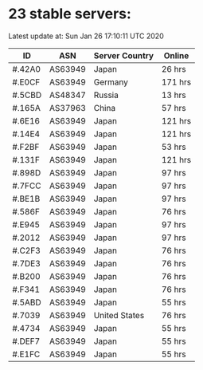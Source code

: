 # 23 stable servers:

Latest update at: Sun Jan 26 17:10:11 UTC 2020

| ID | ASN | Server Country | Online |
| -- | --- | -------------- | ------ |
| #.42A0 | AS63949 | Japan | 26 hrs |
| #.E0CF | AS63949 | Germany | 171 hrs |
| #.5CBD | AS48347 | Russia | 13 hrs |
| #.165A | AS37963 | China | 57 hrs |
| #.6E16 | AS63949 | Japan | 121 hrs |
| #.14E4 | AS63949 | Japan | 121 hrs |
| #.F2BF | AS63949 | Japan | 53 hrs |
| #.131F | AS63949 | Japan | 121 hrs |
| #.898D | AS63949 | Japan | 97 hrs |
| #.7FCC | AS63949 | Japan | 97 hrs |
| #.BE1B | AS63949 | Japan | 97 hrs |
| #.586F | AS63949 | Japan | 76 hrs |
| #.E945 | AS63949 | Japan | 97 hrs |
| #.2012 | AS63949 | Japan | 97 hrs |
| #.C2F3 | AS63949 | Japan | 76 hrs |
| #.7DE3 | AS63949 | Japan | 76 hrs |
| #.B200 | AS63949 | Japan | 76 hrs |
| #.F341 | AS63949 | Japan | 76 hrs |
| #.5ABD | AS63949 | Japan | 55 hrs |
| #.7039 | AS63949 | United States | 76 hrs |
| #.4734 | AS63949 | Japan | 55 hrs |
| #.DEF7 | AS63949 | Japan | 55 hrs |
| #.E1FC | AS63949 | Japan | 55 hrs |

